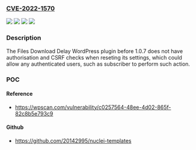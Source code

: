 ### [CVE-2022-1570](https://cve.mitre.org/cgi-bin/cvename.cgi?name=CVE-2022-1570)
![](https://img.shields.io/static/v1?label=Product&message=Files%20Download%20Delay&color=blue)
![](https://img.shields.io/static/v1?label=Version&message=0%3C%201.0.7%20&color=brighgreen)
![](https://img.shields.io/static/v1?label=Vulnerability&message=CWE-352%20Cross-Site%20Request%20Forgery%20(CSRF)&color=brighgreen)
![](https://img.shields.io/static/v1?label=Vulnerability&message=CWE-862%20Missing%20Authorization&color=brighgreen)

### Description

The Files Download Delay WordPress plugin before 1.0.7 does not have authorisation and CSRF checks when reseting its settings, which could allow any authenticated users, such as subscriber to perform such action.

### POC

#### Reference
- https://wpscan.com/vulnerability/c0257564-48ee-4d02-865f-82c8b5e793c9

#### Github
- https://github.com/20142995/nuclei-templates

